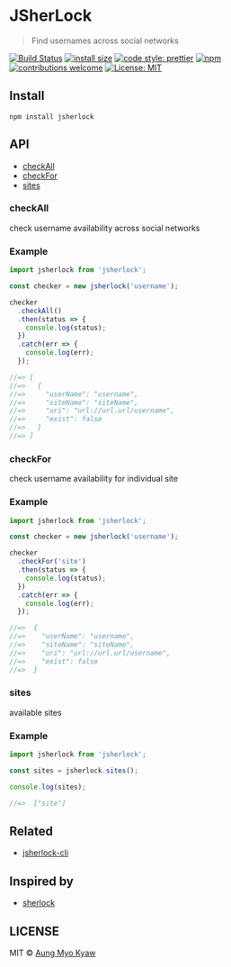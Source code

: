 # JSherLock

> Find usernames across social networks

[![Build Status][travis]][travis-url]
[![install size][package-size]][package-size-url]
[![code style: prettier][prettier]][prettier-url]
[![npm][npm-download]][npm-dl-url]
[![contributions welcome][contri]][contri-url]
[![License: MIT][license]][license-url]

## Install

```shell
npm install jsherlock
```

## API

- [ checkAll ](#checkAll)
- [ checkFor ](#checkFor)
- [ sites ](#sites)

### checkAll

check username availability across social networks

### Example

```javascript
import jsherlock from 'jsherlock';

const checker = new jsherlock('username');

checker
  .checkAll()
  .then(status => {
    console.log(status);
  })
  .catch(err => {
    console.log(err);
  });

//=> [
//=>   {
//=>     "userName": "username",
//=>     "siteName": "siteName",
//=>     "uri": "url://url.url/username",
//=>     "exist": false
//=>   }
//=> ]
```

### checkFor

check username availability for individual site

### Example

```javascript
import jsherlock from 'jsherlock';

const checker = new jsherlock('username');

checker
  .checkFor('site')
  .then(status => {
    console.log(status);
  })
  .catch(err => {
    console.log(err);
  });

//=>  {
//=>    "userName": "username",
//=>    "siteName": "siteName",
//=>    "uri": "url://url.url/username",
//=>    "exist": false
//=>  }
```

### sites

available sites

### Example

```javascript
import jsherlock from 'jsherlock';

const sites = jsherlock.sites();

console.log(sites);

//=>  ["site"]
```

## Related

- [ jsherlock-cli ][jsherlock-cli]

## Inspired by

- [sherlock][inspired-by]

## LICENSE

MIT © [Aung Myo Kyaw](https://github.com/AungMyoKyaw)

[inspired-by]: https://github.com/TheYahya/sherlock
[jsherlock-cli]: https://github.com/AungMyoKyaw/jsherlock-cli
[contri]: https://img.shields.io/badge/contributions-welcome-brightgreen.svg?style=flat-square
[contri-url]: https://github.com/AungMyoKyaw/jsherlock/issues
[travis]: https://img.shields.io/travis/AungMyoKyaw/jsherlock/master.svg?style=flat-square
[travis-url]: https://travis-ci.org/AungMyoKyaw/jsherlock
[npm-download]: https://img.shields.io/npm/dt/jsherlock.svg?style=flat-square
[npm-dl-url]: https://www.npmjs.com/package/jsherlock
[license]: https://img.shields.io/badge/License-MIT-brightgreen.svg?style=flat-square
[license-url]: https://opensource.org/licenses/MIT
[prettier]: https://img.shields.io/badge/code_style-prettier-ff69b4.svg?style=flat-square
[prettier-url]: https://github.com/prettier/prettier
[package-size]: https://packagephobia.now.sh/badge?p=jsherlock@0.0.7
[package-size-url]: https://packagephobia.now.sh/result?p=jsherlock@0.0.7
